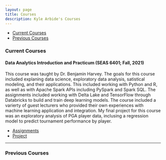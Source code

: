```yaml
---
layout: page
title: Courses
description: Kyle Arbide's Courses
---
```


<div class="navbar">
    <div class="navbar-inner">
        <ul class="nav">
            <li><a href="#current">Current Courses</a></li>
            <li><a href="#old">Previous Courses</a></li>
        </ul>
    </div>
</div>


### <a name="current"></a>Current Courses

#### Data Analytics Introduction and Practicum (SEAS 6401; Fall, 2021)

This course was taught by Dr. Benjamin Harvey. The goals for this course included explaning data science, exploratory data analysis, satistical modeling, and their applications. This included working with Python and R, as well as with Apache Spark APIs including PySpark and Spark SQL. The assignments included working with Delta Lake and TensorFlow through Databricks to build and train deep learning models. The course included a varierty of guest lecturers who provided their own experiences with machine learning application and integration. My final project for this course was an exploratory analysis of PGA player data, inclusing a regression model to predict tournament performance by player.

- [Assignments](https://github.com/bsharvey/EMSEDataAnalytics/tree/master/EMSE6992_Assignments)
- [Project](/pages/publpics/GolfDataAnalysis.md)

---

### <a name="old"></a>Previous Courses

